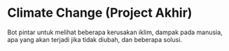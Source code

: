 # Climate Change (Project Akhir)

Bot pintar untuk melihat beberapa kerusakan iklim, dampak pada manusia, apa yang akan terjadi jika tidak diubah,
dan beberapa solusi.
